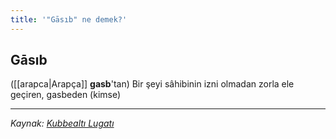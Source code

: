 ```yaml
---
title: '"Gāsıb" ne demek?'
---
```


## Gāsıb
([[arapca|Arapça]] **gasb**'tan) Bir şeyi sâhibinin izni olmadan zorla ele geçiren, gasbeden (kimse)

---
*Kaynak: [Kubbealtı Lugatı](https://www.lugatim.com/s/gasıp)*